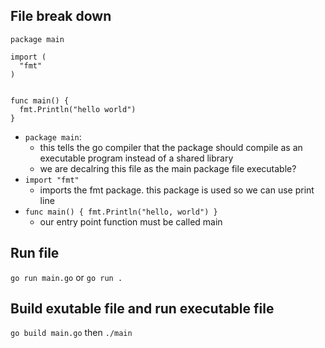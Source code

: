 ## File break down

```
package main

import (
  "fmt"
)


func main() {
  fmt.Println("hello world")
}
```

- `package main`: 
  - this tells the go compiler that the package should compile as an executable program instead of a shared library
  - we are decalring this file as the main package file executable?
- `import "fmt"`
  - imports the fmt package. this package is used so we can use print line
- `func main() { fmt.Println("hello, world") }`
  - our entry point function must be called main
## Run file
`go run main.go` or `go run .`

## Build exutable file and run executable file
`go build main.go` then `./main`
